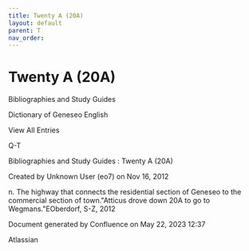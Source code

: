 ```yaml
---
title: Twenty A (20A)
layout: default
parent: T
nav_order:
---
```


# Twenty A (20A)

Bibliographies and Study Guides

Dictionary of Geneseo English

View All Entries

Q-T

Bibliographies and Study Guides : Twenty A (20A)

Created by  Unknown User (eo7) on Nov 16, 2012

n. The highway that connects the residential section of Geneseo to the commercial section of town.&quot;Atticus drove down 20A to go to Wegmans.&quot;EOberdorf, S-Z, 2012

Document generated by Confluence on May 22, 2023 12:37

Atlassian
